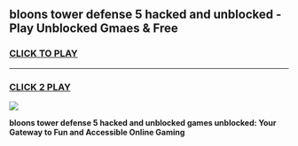 
## bloons tower defense 5 hacked and unblocked - Play Unblocked Gmaes & Free
<h3>
<a href="https://news.freeplayer.one?title=bloons_tower_defense_5_hacked_and_unblocked&ref=23F">CLICK TO PLAY</a></h3>
<hr>

<h3>
<a href="https://news.freeplayer.one?title=bloons_tower_defense_5_hacked_and_unblocked&ref=23F">CLICK 2 PLAY</a>
  
</h3>

<a href="https://news.freeplayer.one?title=bloons_tower_defense_5_hacked_and_unblocked&ref=23F/"><img src="https://clearcache.store/games.png"></a>


**bloons tower defense 5 hacked and unblocked games unblocked: Your Gateway to Fun and Accessible Online Gaming**
